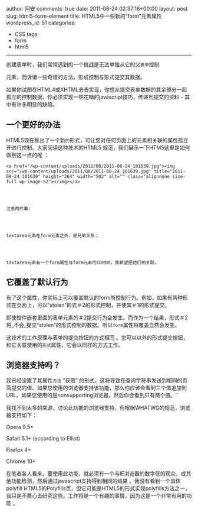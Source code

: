 author: 阿安
comments: true
date: 2011-08-24 02:37:16+00:00
layout: post
slug: html5-form-element
title: HTML5中一些新的“form”元素属性
wordpress_id: 51
categories:
- CSS
tags:
- form
- html5
---

创建表单时，我们常常遇到的一个挑战是无法单独从它的父`表单`控制<FORM>元素，而诉诸一些奇怪的方法，形成控制与形式提交其数据。

如果你试图在HTML4或XHTML去去实现，你想从提交表单数据的其余部分一起孤立的控制数据，你必须实现一些花哨的javascript技巧，传递到提交的资料 - 其中有许多明显的缺陷。<!-- more -->


## 一个更好的办法


HTML5现在推出了一个新`的`形式，可让您对任何<FORM>页面上的元素相关联的属性孤立开进行控制。大家阅读这种技术的HTML5 规范，我们展示一下HTM5这里是如何做到这一点的呢 ：


    
    <a href="/wp-content/uploads/2011/08/2011-08-24_101639.jpg"><img src="/wp-content/uploads/2011/08/2011-08-24_101639.jpg" title="2011-08-24_101639" height="264" width="502" alt="" class="alignnone size-full wp-image-52"></img></a>



    
    注意两件事:



    
    textarea元素在form元素之外，是兄弟关系；



    
    textarea元素有一个form属性与form元素的ID相同，我希望把他们相关联。







## 它覆盖了默认行为


有了这个属性，你实际上可以覆盖默认的form所控制行为。例如，如果有两种形式在页面上，可以“stolen”形式＃2的形式控制，并使其＃1的形式提交。

即使控件嵌套里面的表单元素的＃2提交行为会发生。而作为一个结果，形式＃2将_不会_提交“stolen”的形式控制的数据。所以`form`属性将覆盖自然会发生。

这技术的工作原理与表单的提交按钮的方式相同 。您可以以外的形式提交按钮，和它关联使用的`形式`属性，它会以同样的方式工作。




## 浏览器支持吗？


我已经设置了其属性`方法` “获取” 的形式，这将导致在查询字符串发送到相同的页面提交的值。如果您使用的浏览器支持该功能，那么你应该会看到三个值追加到URL。如果您使用的是nonsupporting浏览器，然后你会看到只有两个值。``

我找不到太多的来源，讨论此功能的浏览器支持，但根据WHATWG的规范，浏览器支持如下：

Opera 9.5+

Safari 5.1+ (according to Elliot)

Firefox 4+

Chrome 10+

在笔者各人看来，要使用此功能，就必须有一个与IE浏览器的数字低的观众，或其他功能检测，然后通过javascript支持得到相同的结果 。我没有看到一个具体polyfill HTML5的Polyfills页，但它可能是HTML5的形式实现polyfills方法之一，我只是不费心去研究这些。工作将是一个有趣的事情，因为这是一个非常有用的功能 。


